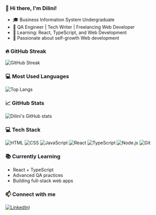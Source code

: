### 👋 Hi there, I'm Dilini!
- 🎓 Business Information System Undergraduate
- 💼 QA Engineer | Tech Writer | Freelancing Web Developer
- 🎯 Learning: React, TypeScript, and Web Development
- 🌱 Passionate about self-growth Web development



### 🔥 GitHub Streak

![GitHub Streak](https://streak-stats.demolab.com?user=DiliniApsara24&theme=tokyonight&hide_border=false)

### 💻 Most Used Languages

![Top Langs](https://github-readme-stats.vercel.app/api/top-langs/?username=DiliniApsara24&layout=compact&theme=tokyonight)

### 📈 GitHub Stats

![Dilini's GitHub stats](https://github-readme-stats.vercel.app/api?username=DiliniApsara24&show_icons=true&theme=tokyonight)

### 💻 Tech Stack

![HTML](https://img.shields.io/badge/HTML-E34F26?logo=html5&logoColor=white)
![CSS](https://img.shields.io/badge/CSS-1572B6?logo=css3&logoColor=white)
![JavaScript](https://img.shields.io/badge/JavaScript-F7DF1E?logo=javascript&logoColor=black)
![React](https://img.shields.io/badge/React-20232A?logo=react&logoColor=61DAFB)
![TypeScript](https://img.shields.io/badge/TypeScript-007ACC?logo=typescript&logoColor=white)
![Node.js](https://img.shields.io/badge/Node.js-43853D?logo=node-dot-js&logoColor=white)
![Git](https://img.shields.io/badge/Git-F05032?logo=git&logoColor=white)


### 📚 Currently Learning

- React + TypeScript
- Advanced QA practices
- Building full-stack web apps


### 📫 Connect with me

[![LinkedIn](https://img.shields.io/badge/LinkedIn-blue?logo=linkedin)](https://www.linkedin.com/in/dilini19/))

